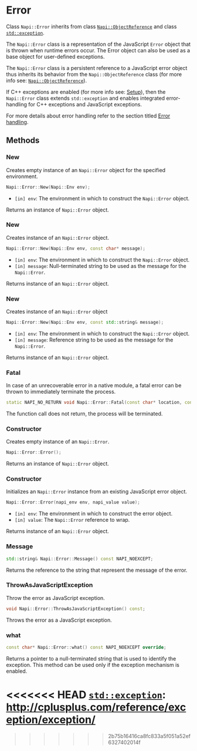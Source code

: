# Error

Class `Napi::Error` inherits from class [`Napi::ObjectReference`][] and class [`std::exception`][].

The `Napi::Error` class is a representation of the JavaScript `Error` object that is thrown
when runtime errors occur. The Error object can also be used as a base object for
user-defined exceptions.

The `Napi::Error` class is a persistent reference to a JavaScript error object thus
inherits its behavior from the `Napi::ObjectReference` class (for more info see: [`Napi::ObjectReference`](object_reference.md)).

If C++ exceptions are enabled (for more info see: [Setup](setup.md)), then the
`Napi::Error` class extends `std::exception` and enables integrated
error-handling for C++ exceptions and JavaScript exceptions.

For more details about error handling refer to the section titled [Error handling](error_handling.md).

## Methods

### New

Creates empty instance of an `Napi::Error` object for the specified environment.

```cpp
Napi::Error::New(Napi::Env env);
```

- `[in] env`: The environment in which to construct the `Napi::Error` object.

Returns an instance of `Napi::Error` object.

### New

Creates instance of an `Napi::Error` object.

```cpp
Napi::Error::New(Napi::Env env, const char* message);
```

- `[in] env`: The environment in which to construct the `Napi::Error` object.
- `[in] message`: Null-terminated string to be used as the message for the `Napi::Error`.

Returns instance of an `Napi::Error` object.

### New

Creates instance of an `Napi::Error` object

```cpp
Napi::Error::New(Napi::Env env, const std::string& message);
```

- `[in] env`: The environment in which to construct the `Napi::Error` object.
- `[in] message`: Reference string to be used as the message for the `Napi::Error`.

Returns instance of an `Napi::Error` object.

### Fatal

In case of an unrecoverable error in a native module, a fatal error can be thrown
to immediately terminate the process.

```cpp
static NAPI_NO_RETURN void Napi::Error::Fatal(const char* location, const char* message);
```

The function call does not return, the process will be terminated.

### Constructor

Creates empty instance of an `Napi::Error`.

```cpp
Napi::Error::Error();
```

Returns an instance of `Napi::Error` object.

### Constructor

Initializes an `Napi::Error` instance from an existing JavaScript error object.

```cpp
Napi::Error::Error(napi_env env, napi_value value);
```

- `[in] env`: The environment in which to construct the error object.
- `[in] value`: The `Napi::Error` reference to wrap.

Returns instance of an `Napi::Error` object.

### Message

```cpp
std::string& Napi::Error::Message() const NAPI_NOEXCEPT;
```

Returns the reference to the string that represent the message of the error.

### ThrowAsJavaScriptException

Throw the error as JavaScript exception.

```cpp
void Napi::Error::ThrowAsJavaScriptException() const;
```

Throws the error as a JavaScript exception.

### what

```cpp
const char* Napi::Error::what() const NAPI_NOEXCEPT override;
```

Returns a pointer to a null-terminated string that is used to identify the
exception. This method can be used only if the exception mechanism is enabled.

[`Napi::ObjectReference`]: ./object_reference.md
<<<<<<< HEAD
[`std::exception`]: http://cplusplus.com/reference/exception/exception/
=======
[`std::exception`]: https://cplusplus.com/reference/exception/exception/
>>>>>>> 2b75b16416ca8fc833a5f051a52ef6327402014f
